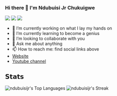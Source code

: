 ### Hi there 👋 I'm Ndubuisi Jr Chukuigwe
<!-- [![](https://vistr.dev/badge?repo=NdubuisiJr.skia-chart&corners=square)](https://github.com/NdubuisiJr/vistr.dev)-->
[![](https://img.shields.io/badge/-@ndubuisijr-%231DA1F2?style=flat-square&logo=twitter&logoColor=ffffff)](https://twitter.com/ndubuisijr)
[![](https://img.shields.io/badge/-@ndubuisijr-%23181717?style=flat-square&logo=github)](https://github.com/NdubuisiJr)
[![](https://img.shields.io/badge/-Ndubuisi%20Chukuigwe-blue?style=flat-square&logo=Linkedin&logoColor=white&link=https://www.linkedin.com/in/ndubuisi-jr-chukuigwe-278417145/)](https://www.linkedin.com/in/ndubuisi-jr-chukuigwe-278417145/)

- 🔭 I’m currently working on what I lay my hands on
- 🌱 I’m currently learning to become a genius
- 👯 I’m looking to collaborate with you
- 💬 Ask me about anything
- 📫 How to reach me: find social links above
- [Website](https://www.ndubuisijr.com)
- [Youtube channel](https://www.youtube.com/channel/UCU78Ebrcy7TInk-NCheGztA)

## 𝗦𝘁𝗮𝘁𝘀
![ndubuisijr's Top Languages](https://github-readme-stats.vercel.app/api/top-langs/?username=ndubuisijr&theme=dark&show_icons=true&hide_border=true&layout=compact)
![ndubuisijr's Streak](https://github-readme-streak-stats.herokuapp.com/?user=ndubuisijr&theme=dark&hide_border=true)
<!--
**NdubuisiJr/NdubuisiJr** is a ✨ _special_ ✨ repository because its `README.md` (this file) appears on your GitHub profile.

Here are some ideas to get you started:
-->
